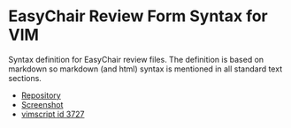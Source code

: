 # EasyChair Review Form Syntax for VIM

Syntax definition for EasyChair review files. The definition is based on
markdown so markdown (and html) syntax is mentioned in all standard text
sections.

* [Repository](https://github.com/seebi/easychair.vim)
* [Screenshot](https://github.com/seebi/easychair.vim/raw/master/Screenshot.png)
* [vimscript id 3727](http://www.vim.org/scripts/script.php?script_id=3727)

